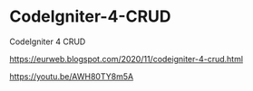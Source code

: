 # CodeIgniter-4-CRUD
CodeIgniter 4 CRUD

https://eurweb.blogspot.com/2020/11/codeigniter-4-crud.html


https://youtu.be/AWH80TY8m5A
